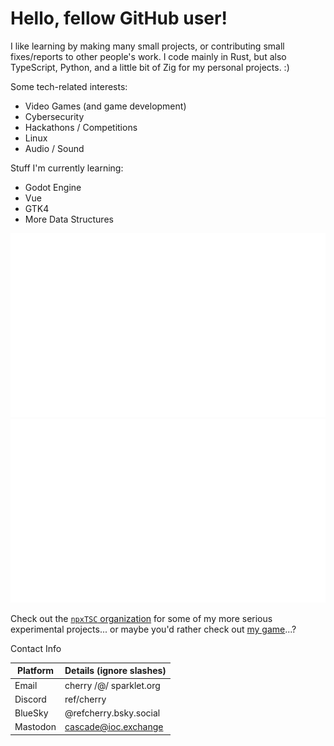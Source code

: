 # Hello, fellow GitHub user!

I like learning by making many small projects, or contributing small fixes/reports to other people's work.
I code mainly in Rust, but also TypeScript, Python, and a little bit of Zig for my personal projects. :)

Some tech-related interests:
- Video Games (and game development)
- Cybersecurity
- Hackathons / Competitions
- Linux
- Audio / Sound

Stuff I'm currently learning:
- Godot Engine
- Vue
- GTK4
- More Data Structures

![](https://raw.githubusercontent.com/Lamby777/github-stats/master/generated/languages.svg#gh-dark-mode-only)
![](https://raw.githubusercontent.com/Lamby777/github-stats/master/generated/languages.svg#gh-light-mode-only)

Check out the [`npxTSC` organization](https://github.com/npxTSC) for some of my more serious experimental projects...
or maybe you'd rather check out [my game](https://github.com/Lamby777/PETS-G)...?

Contact Info

| Platform | Details (ignore slashes) |
|----------|--------------------------|
| Email    | cherry /@/ sparklet.org  |
| Discord  | ref/cherry               |
| BlueSky  | @refcherry.bsky.social   |
| Mastodon | cascade@ioc.exchange     |
